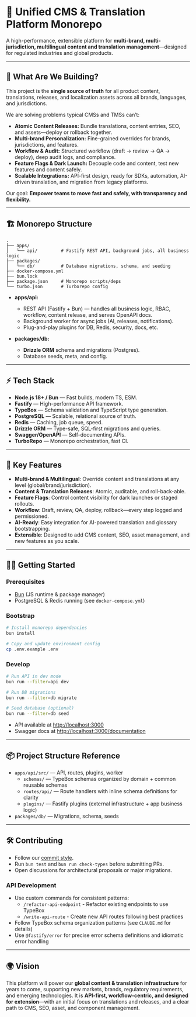 # 🚀 Unified CMS & Translation Platform Monorepo

A high-performance, extensible platform for **multi-brand, multi-jurisdiction, multilingual content and translation management**—designed for regulated industries and global products.

---

## 🧭 **What Are We Building?**

This project is the **single source of truth** for all product content, translations, releases, and localization assets across all brands, languages, and jurisdictions.

We are solving problems typical CMSs and TMSs can’t:

- **Atomic Content Releases:** Bundle translations, content entries, SEO, and assets—deploy or rollback together.
- **Multi-brand Personalization:** Fine-grained overrides for brands, jurisdictions, and features.
- **Workflow & Audit:** Structured workflow (draft → review → QA → deploy), deep audit logs, and compliance.
- **Feature Flags & Dark Launch:** Decouple code and content, test new features and content safely.
- **Scalable Integrations:** API-first design, ready for SDKs, automation, AI-driven translation, and migration from legacy platforms.

Our goal: **Empower teams to move fast and safely, with transparency and flexibility.**

---

## 🏗️ **Monorepo Structure**

```
.
├── apps/
│   └── api/         # Fastify REST API, background jobs, all business logic
├── packages/
│   └── db/          # Database migrations, schema, and seeding
├── docker-compose.yml
├── bun.lock
├── package.json     # Monorepo scripts/deps
└── turbo.json       # Turborepo config
```

- **apps/api:**
  - REST API (Fastify + Bun) — handles all business logic, RBAC, workflow, content release, and serves OpenAPI docs.
  - Background worker for async jobs (AI, releases, notifications).
  - Plug-and-play plugins for DB, Redis, security, docs, etc.

- **packages/db:**
  - **Drizzle ORM** schema and migrations (Postgres).
  - Database seeds, meta, and config.

---

## ⚡ **Tech Stack**

- **Node.js 18+ / Bun** — Fast builds, modern TS, ESM.
- **Fastify** — High-performance API framework.
- **TypeBox** — Schema validation and TypeScript type generation.
- **PostgreSQL** — Scalable, relational source of truth.
- **Redis** — Caching, job queue, speed.
- **Drizzle ORM** — Type-safe, SQL-first migrations and queries.
- **Swagger/OpenAPI** — Self-documenting APIs.
- **TurboRepo** — Monorepo orchestration, fast CI.

---

## 🧩 **Key Features**

- **Multi-brand & Multilingual**: Override content and translations at any level (global/brand/jurisdiction).
- **Content & Translation Releases**: Atomic, auditable, and roll-back-able.
- **Feature Flags**: Control content visibility for dark launches or staged rollouts.
- **Workflow**: Draft, review, QA, deploy, rollback—every step logged and permissioned.
- **AI-Ready**: Easy integration for AI-powered translation and glossary bootstrapping.
- **Extensible**: Designed to add CMS content, SEO, asset management, and new features as you scale.

---

## 🏃‍♂️ **Getting Started**

### Prerequisites

- [Bun](https://bun.sh/) (JS runtime & package manager)
- PostgreSQL & Redis running (see `docker-compose.yml`)

### Bootstrap

```bash
# Install monorepo dependencies
bun install

# Copy and update environment config
cp .env.example .env
```

### Develop

```bash
# Run API in dev mode
bun run --filter=api dev

# Run DB migrations
bun run --filter=db migrate

# Seed database (optional)
bun run --filter=db seed
```

- API available at [http://localhost:3000](http://localhost:3000)
- Swagger docs at [http://localhost:3000/documentation](http://localhost:3000/documentation)

---

## 📦 **Project Structure Reference**

- `apps/api/src/` — API, routes, plugins, worker
  - `schemas/` — TypeBox schemas organized by domain + common reusable schemas
  - `routes/api/` — Route handlers with inline schema definitions for clarity
  - `plugins/` — Fastify plugins (external infrastructure + app business logic)
- `packages/db/` — Migrations, schema, seeds

---

## 🛠️ **Contributing**

- Follow our [commit style](#).
- Run `bun test` and `bun run check-types` before submitting PRs.
- Open discussions for architectural proposals or major migrations.

### API Development
- Use custom commands for consistent patterns:
  - `/refactor-api-endpoint` - Refactor existing endpoints to use TypeBox
  - `/write-api-route` - Create new API routes following best practices
- Follow TypeBox schema organization patterns (see `CLAUDE.md` for details)
- Use `@fastify/error` for precise error schema definitions and idiomatic error handling

---

## 🌍 **Vision**

This platform will power our **global content & translation infrastructure** for years to come, supporting new markets, brands, regulatory requirements, and emerging technologies.
It is **API-first, workflow-centric, and designed for extension**—with an initial focus on translations and releases, and a clear path to CMS, SEO, asset, and component management.
